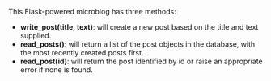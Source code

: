 This Flask-powered microblog has three methods:

* **write_post(title, text)**: will create a new post based on the title and text supplied.
* **read_posts()**: will return a list of the post objects in the database, with the most recently created posts first.
* **read_post(id)**: will return the post identified by id or raise an appropriate error if none is found.
